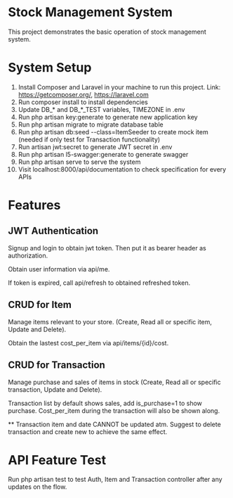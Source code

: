 # Stock Management System
This project demonstrates the basic operation of stock management system.

# System Setup
1. Install Composer and Laravel in your machine to run this project. Link: https://getcomposer.org/, https://laravel.com
2. Run composer install to install dependencies
3. Update DB_* and DB_*_TEST variables, TIMEZONE in .env
4. Run php artisan key:generate to generate new application key
5. Run php artisan migrate to migrate database table
6. Run php artisan db:seed --class=ItemSeeder to create mock item (needed if only test for Transaction functionality)
7. Run artisan jwt:secret to generate JWT secret in .env
8. Run php artisan l5-swagger:generate to generate swagger
9. Run php artisan serve to serve the system
10. Visit localhost:8000/api/documentation to check specification for every APIs

# Features
## JWT Authentication
Signup and login to obtain jwt token. Then put it as bearer header as authorization.

Obtain user information via api/me.

If token is expired, call api/refresh to obtained refreshed token.

## CRUD for Item
Manage items relevant to your store. (Create, Read all or specific item, Update and Delete).

Obtain the lastest cost_per_item via api/items/{id}/cost.

## CRUD for Transaction
Manage purchase and sales of items in stock (Create, Read all or specific transaction, Update and Delete).

Transaction list by default shows sales, add is_purchase=1 to show purchase. Cost_per_item during the transaction will also be shown along.

** Transaction item and date CANNOT be updated atm. Suggest to delete transaction and create new to achieve the same effect.

# API Feature Test
Run php artisan test to test Auth, Item and Transaction controller after any updates on the flow.